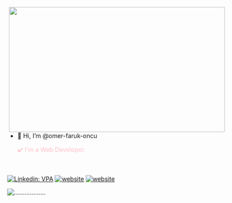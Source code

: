 <img src="https://media.licdn.com/dms/image/D5612AQGOmwfIE5mlWA/article-cover_image-shrink_720_1280/0/1674617947228?e=1720051200&v=beta&t=slNiuCT8NxwfvCj9EGbnfMj2D_kl6Ay0boay17JhrdM" align="right" width="500" height="290"></br>

</br>


- 👋 Hi, I’m @omer-faruk-oncu

  <font color="pink"> :heavy_check_mark: I'm a Web Developer. </font>
</br>

[![Linkedin: VPA](https://img.shields.io/badge/linkedin-%230077B5.svg?&style=for-the-badge&logo=linkedin&logoColor=white)](https://www.linkedin.com/in/omer-faruk-oncu/)
[![website](https://img.shields.io/badge/gmail-f1f2f6.svg?&style=for-the-badge&logo=gmail&logoColor=red)](mailto:farukoncu78@gmail.com)
[![website](https://img.shields.io/badge/%20-medium-black?&style=for-the-badge&logoColor=white)](https://medium.com/@farukoncu78)
<p align="left"> <img src="https://komarev.com/ghpvc/?username=..............." alt=".................."/></p>
</br>


<!---
omer-faruk-oncu/omer-faruk-oncu is a ✨ special ✨ repository because its `README.md` (this file) appears on your GitHub profile.
You can click the Preview link to take a look at your changes.
--->
